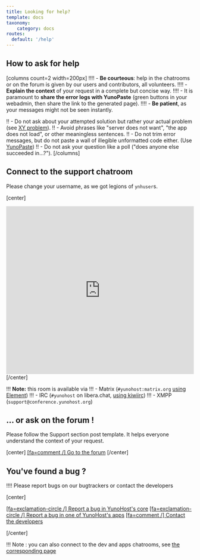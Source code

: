 ```yaml
---
title: Looking for help?
template: docs
taxonomy:
    category: docs
routes:
  default: '/help'
---
```


## How to ask for help

[columns count=2 width=200px]
!!!! - **Be courteous**: help in the chatrooms or on the forum is given by our users and contributors, all volunteers.
!!!! - **Explain the context** of your request in a complete but concise way.
!!!! - It is paramount to **share the error logs with YunoPaste** (green buttons in your webadmin, then share the link to the generated page).
!!!! - **Be patient**, as your messages might not be seen instantly.

!! - Do not ask about your attempted solution but rather your actual problem (see [XY problem](https://xyproblem.info/)).
!! - Avoid phrases like "server does not want", "the app does not load", or other meaningless sentences.
!! - Do not trim error messages, but do not paste a wall of illegible unformatted code either. (Use [YunoPaste](https://paste.yunohost.org))
!! - Do not ask your question like a poll ("does anyone else succeeded in...?").
[/columns]

## Connect to the support chatroom

Please change your username, as we got legions of `ynhuser`s.

[center]
<iframe src="https://kiwiirc.com/nextclient/?settings=d7be8b3b102382f81da862419a65c9b1" style="width:100%;height:450px;border:0;display:block"></iframe>
[/center]

!!! **Note:** this room is available via
!!! - Matrix (`#yunohost:matrix.org` [using Element](https://riot.im/app/#/room/#yunohost:matrix.org?target=_blank))
!!! - IRC (`#yunohost` on libera.chat, [using kiwiirc](https://web.libera.chat/#yunohost))
!!! - XMPP (`support@conference.yunohost.org`)

## ... or ask on the forum !

Please follow the Support section post template. It helps everyone understand the context of your request.

[center]
[[fa=comment /] Go to the forum](https://forum.yunohost.org/?target=_blank&classes=btn,btn-lg,btn-success)
[/center]

## You've found a bug ?

!!!! Please report bugs on our bugtrackers or contact the developers

[center]

[[fa=exclamation-circle /] Report a bug in YunoHost's core](https://github.com/yunohost/issues/issues?target=_blank&classes=btn,btn-lg,btn-warning)
[[fa=exclamation-circle /] Report a bug in one of YunoHost's apps](https://github.com/YunoHost-Apps?target=_blank&classes=btn,btn-lg,btn-warning)
[[fa=comment /] Contact the developers](https://web.libera.chat/#yunohost-dev&classes=btn,btn-lg,btn-warning)

[/center]

!!! Note : you can also connect to the dev and apps chatrooms, see [the corresponding page](/chat_rooms)
